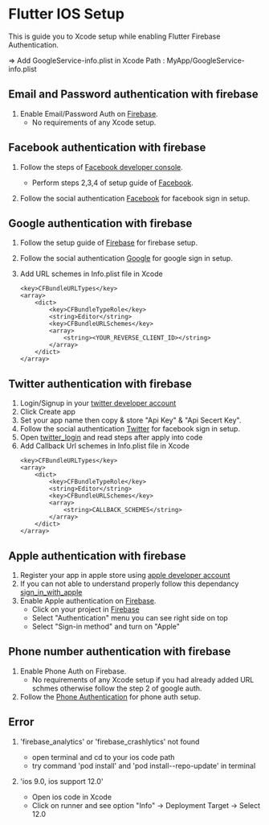# Flutter IOS Setup

This is guide you to Xcode setup while enabling Flutter Firebase Authentication.

=> Add GoogleService-info.plist in Xcode 
  Path : MyApp/GoogleService-info.plist

## Email and Password authentication with firebase

1. Enable Email/Password Auth on [Firebase](https://console.firebase.google.com/). 
    - No requirements of any Xcode setup.

## Facebook authentication with firebase

1. Follow the steps of [Facebook developer console](https://developers.facebook.com/apps/).
    - Perform steps 2,3,4 of setup guide of [Facebook](https://developers.facebook.com/apps/).
    
2. Follow the social authentication [Facebook](https://firebase.flutter.dev/docs/auth/social#facebook) for facebook sign in setup. 

## Google authentication with firebase

1. Follow the setup guide of [Firebase](https://console.firebase.google.com/) for firebase setup.

2. Follow the social authentication [Google](https://firebase.flutter.dev/docs/auth/social#google) for google sign in setup.

3. Add URL schemes in Info.plist file in Xcode
    ```
    <key>CFBundleURLTypes</key>
	<array>
		<dict>
			<key>CFBundleTypeRole</key>
			<string>Editor</string>
			<key>CFBundleURLSchemes</key>
			<array>
				<string><YOUR_REVERSE_CLIENT_ID></string>
			</array>
		</dict>
	</array>

## Twitter authentication with firebase

1. Login/Signup in your [twitter developer account]("https://developer.twitter.com/en/apps")
2. Click Create app
3. Set your app name then copy & store "Api Key" & "Api Secert Key".
4. Follow the social authentication [Twitter](https://firebase.flutter.dev/docs/auth/social#facebook) for facebook sign in setup.    
5. Open [twitter_login]("https://pub.dev/packages/twitter_login") and read steps after apply into code
6. Add Callback Url schemes in Info.plist file in Xcode
    ```
    <key>CFBundleURLTypes</key>
	<array>
		<dict>
			<key>CFBundleTypeRole</key>
			<string>Editor</string>
			<key>CFBundleURLSchemes</key>
			<array>
				<string>CALLBACK_SCHEMES</string>
			</array>
		</dict>
	</array>

## Apple authentication with firebase

  1. Register your app in apple store using [apple developer account]("https://developer.apple.com/")
  2. If you can not able to understand properly follow this dependancy [sign_in_with_apple]("https://pub.dev/packages/sign_in_with_apple")
  3. Enable Apple authentication on [Firebase](https://console.firebase.google.com/).
     * Click on your project in [Firebase](https://console.firebase.google.com/) 
     * Select "Authentication" menu you can see right side on top 
     * Select "Sign-in method" and turn on "Apple"

## Phone number authentication with firebase
   1. Enable Phone Auth on Firebase.
      * No requirements of any Xcode setup if you had already added URL schmes otherwise follow the step 2 of google auth.
   2. Follow the [Phone Authentication](https://firebase.flutter.dev/docs/auth/phone) for phone auth setup.
   
## Error 

1. 'firebase_analytics' or 'firebase_crashlytics' not found 
    - open terminal and cd to your ios code path  
    - try command 'pod install' and 'pod install--repo-update' in terminal 

2. 'ios 9.0, ios support 12.0'
    - Open ios code in Xcode 
    - Click on runner and see option "Info" -> Deployment Target -> Select 12.0 